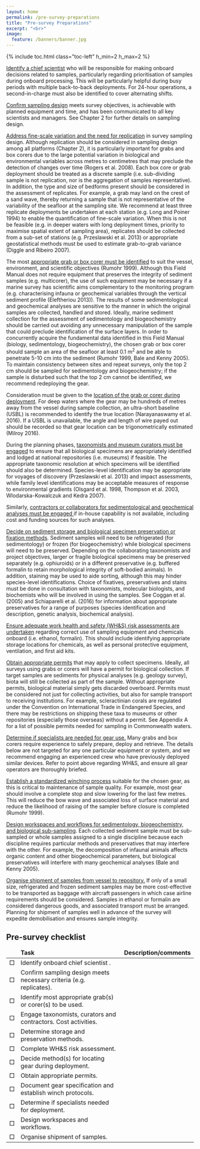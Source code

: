 ```yaml
---
layout: home
permalink: /pre-survey-preparations
title: "Pre-survey Preparations"
excerpt: "<br>"
image:
  feature: /banners/banner.jpg
---
```

{% include toc.html class="toc-left" h_min=2 h_max=2 %}

<span style="text-decoration:underline;">Identify a chief scientist</span> who will be responsible for making onboard decisions related to samples, particularly regarding prioritisation of samples during onboard processing. This will be particularly helpful during busy periods with multiple back-to-back deployments. For 24-hour operations, a second-in-charge must also be identified to cover alternating shifts.

<span style="text-decoration:underline;">Confirm sampling design</span> meets survey objectives, is achievable with planned equipment and time, and has been communicated to all key scientists and managers. See Chapter 2 for further details on sampling design.

<span style="text-decoration:underline;">Address fine-scale variation and the need for replication</span> in survey sampling design. Although replication should be considered in sampling design among all platforms (Chapter 2), it is particularly important for grabs and box corers due to the large potential variation in biological and environmental variables across metres to centimetres that may preclude the detection of changes over time (Rogers et al. 2008). Each box core or grab deployment should be treated as a discrete sample (i.e. sub-dividing sample is not replication, nor is the aggregation of samples representative).  In addition, the type and size of bedforms present should be considered in the assessment of replicates. For example, a grab may land on the crest of a sand wave, thereby returning a sample that is not representative of the variability of the seafloor at the sampling site. We recommend at least three replicate deployments be undertaken at each station (e.g. Long and Poiner 1994) to enable the quantification of fine-scale variation. When this is not be feasible (e.g. in deeper waters with long deployment times, priority to maximise spatial extent of sampling area), replicates should be collected from a sub-set of stations (e.g. Przeslawski et al. 2013) or appropriate geostatistical methods must be used to estimate grab-to-grab variance (Diggle and Ribeiro 2007).

The most <span style="text-decoration:underline;">appropriate grab or box corer must be identified</span> to suit the vessel, environment, and scientific objectives (Rumohr 1999). Although this Field Manual does not require equipment that preserves the integrity of sediment samples (e.g. multicorer), the use of such equipment may be necessary if a marine survey has scientific aims complementary to the monitoring program (e.g.  characterising infauna or geochemical variables through the vertical sediment profile (Eleftheriou 2013)). The results of some sedimentological and geochemical analyses are sensitive to the manner in which the original samples are collected, handled and stored.  Ideally, marine sediment collection for the assessment of sedimentology and biogeochemistry should be carried out avoiding any unnecessary manipulation of the sample that could preclude identification of the surface layers.  In order to concurrently acquire the fundamental data identified in this Field Manual (biology, sedimentology, biogeochemistry), the chosen grab or box corer should sample an area of the seafloor at least 0.1 m<sup>2</sup> and be able to penetrate 5-10 cm into the sediment (Rumohr 1999, Bale and Kenny 2005). To maintain consistency between sites and repeat surveys, only the top 2 cm should be sampled for sedimentology and biogeochemistry; if the sample is disturbed such that the top 2 cm cannot be identified, we recommend redeploying the gear. 

Consideration must be given to the <span style="text-decoration:underline;">location of the grab or corer during deployment</span>. For deep waters where the gear may be hundreds of metres away from the vessel during sample collection, an ultra-short baseline (USBL) is recommended to identify the true location (Narayanaswamy et al. 2016). If a USBL is unavailable, the angle and length of wire payed out should be recorded so that gear location can be trigonometrically estimated (Milroy 2016).

During the planning phases, <span style="text-decoration:underline;">taxonomists and museum curators must be engaged</span> to ensure that all biological specimens are appropriately identified and lodged at national repositories (i.e. museums) if feasible. The appropriate taxonomic resolution at which specimens will be identified should also be determined. Species-level identification may be appropriate for voyages of discovery (Przeslawski et al. 2013) and impact assessments, while family level identifications may be acceptable measures of response to environmental gradients (Olsgard et al. 1998, Thompson et al. 2003, Wlodarska-Kowalczuk and Kedra 2007).

Similarly, <span style="text-decoration:underline;">contractors or collaborators for sedimentological and geochemical analyses must be engaged </span>if in-house capability is not available, including cost and funding sources for such analyses. 

<span style="text-decoration:underline;">Decide on sediment storage and biological specimen preservation or fixation methods</span>. Sediment samples will need to be refrigerated (for sedimentology) or frozen (for biogeochemistry) while biological specimens will need to be preserved. Depending on the collaborating taxonomists and project objectives, larger or fragile biological specimens may be preserved separately (e.g. ophiuroids) or in a different preservative (e.g. buffered formalin to retain morphological integrity of soft-bodied animals). In addition, staining may be used to aide sorting, although this may hinder species-level identifications. Choice of fixatives, preservatives and stains must be done in consultation with taxonomists, molecular biologists, and biochemists who will be involved in using the samples. See Coggan et al. (2005) and Schiaparelli et al. (2016) for information about appropriate preservatives for a range of purposes (species identification and description, genetic analysis, biochemical analysis). 

<span style="text-decoration:underline;">Ensure adequate work health and safety (WH&S) risk assessments are undertaken</span> regarding correct use of sampling equipment and chemicals onboard (i.e. ethanol, formalin). This should include identifying appropriate storage locations for chemicals, as well as personal protective equipment, ventilation, and first aid kits.

<span style="text-decoration:underline;">Obtain appropriate permits</span> that may apply to collect specimens. Ideally, all surveys using grabs or corers will have a permit for biological collection. If target samples are sediments for physical analyses (e.g. geology survey), biota will still be collected as part of the sample. Without appropriate permits, biological material simply gets discarded overboard. Permits must be considered not just for collecting activities, but also for sample transport to receiving institutions. For example, scleractinian corals are regulated under the Convention on International Trade in Endangered Species, and there may be restrictions on shipping these taxa to museums or other repositories (especially those overseas) without a permit. See Appendix A for a list of possible permits needed for sampling in Commonwealth waters.

	

<span style="text-decoration:underline;">Determine if specialists are needed for gear use.</span> Many grabs and box corers require experience to safely prepare, deploy and retrieve. The details below are not targeted for any one particular equipment or system, and we recommend engaging an experienced crew who have previously deployed similar devices. Refer to point above regarding WH&S, and ensure all gear operators are thoroughly briefed. 

<span style="text-decoration:underline;">Establish a standardized winching process</span> suitable for the chosen gear, as this is critical to maintenance of sample quality. For example, most gear should involve a complete stop and slow lowering for the last few metres. This will reduce the bow wave and associated loss of surface material and reduce the likelihood of raising of the sampler before closure is completed (Rumohr 1999). 

<span style="text-decoration:underline;">Design workspaces and workflows for sedimentology, biogeochemistry, and biological sub-sampling</span>. Each collected sediment sample must be sub-sampled or whole samples assigned to a single discipline because each discipline requires particular methods and preservatives that may interfere with the other. For example, the decomposition of infaunal animals affects organic content and other biogeochemical parameters, but biological preservatives will interfere with many geochemical analyses (Bale and Kenny 2005). 

<span style="text-decoration:underline;">Organise shipment of samples from vessel to repository.</span> If only of a small size, refrigerated and frozen sediment samples may be more cost-effective to be transported as baggage with aircraft passengers in which case airline requirements should be considered. Samples in ethanol or formalin are considered dangerous goods, and associated transport must be arranged. Planning for shipment of samples well in advance of the survey will expedite demobilisation and ensures sample integrity.

## Pre-survey checklist


<table>
<thead>
  <tr>
   <td>
   </td>
   <td><strong>Task</strong>
   </td>
   <td><strong>Description/comments</strong>
   </td>
  </tr>
  </thead>
  <tbody>
  <tr>
   <td>□
   </td>
   <td>Identify onboard chief scientist .
   </td>
   <td>
   </td>
  </tr>
  <tr>
   <td>□
   </td>
   <td>Confirm sampling design meets necessary criteria (e.g. replicates).
   </td>
   <td>
   </td>
  </tr>
  <tr>
   <td>□
   </td>
   <td>Identify most appropriate grab(s) or corer(s) to be used.
   </td>
   <td>
   </td>
  </tr>
  <tr>
   <td>□
   </td>
   <td>Engage taxonomists, curators and contractors. Cost activities.
   </td>
   <td>
   </td>
  </tr>
  <tr>
   <td>□
   </td>
   <td>Determine storage and preservation methods. 
   </td>
   <td>
   </td>
  </tr>
  <tr>
   <td>□
   </td>
   <td>Complete WH&S risk assessment.
   </td>
   <td>
   </td>
  </tr>
  <tr>
   <td>□
   </td>
   <td>Decide method(s) for locating gear during deployment.
   </td>
   <td>
   </td>
  </tr>
  <tr>
   <td>□
   </td>
   <td>Obtain appropriate permits.
   </td>
   <td>
   </td>
  </tr>
  <tr>
   <td>□
   </td>
   <td>Document gear specification and establish winch protocols.
   </td>
   <td>
   </td>
  </tr>
  <tr>
   <td>□
   </td>
   <td>Determine if specialists needed for deployment.
   </td>
   <td>
   </td>
  </tr>
  <tr>
   <td>□
   </td>
   <td>Design workspaces and workflows.
   </td>
   <td>
   </td>
  </tr>
  <tr>
   <td>□
   </td>
   <td>Organise shipment of samples.
   </td>
   <td>
   </td>
  </tr>
  </tbody>
</table>



